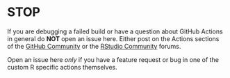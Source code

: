 # STOP #

If you are debugging a failed build or have a question about GitHub Actions in
general do **NOT** open an issue here. Either post on the Actions sections of
the [GitHub Community](https://github.community/t5/GitHub-Actions/bd-p/actions)
or the [RStudio
Community](https://community.rstudio.com/new-topic?category=Package%20development&tags=github-actions)
forums.

Open an issue here _only_ if you have a feature request or bug in one of the
custom R specific actions themselves. 
